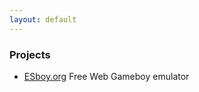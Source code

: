 ```yaml
---
layout: default
---
```


### Projects

*   [ESboy.org](http://www.esboy.org) Free Web Gameboy emulator
